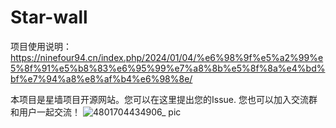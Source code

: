# Star-wall
项目使用说明：https://ninefour94.cn/index.php/2024/01/04/%e6%98%9f%e5%a2%99%e5%8f%91%e5%b8%83%e6%95%99%e7%a8%8b%e5%8f%8a%e4%bd%bf%e7%94%a8%e8%af%b4%e6%98%8e/


本项目是星墙项目开源网站。您可以在这里提出您的Issue. 您也可以加入交流群和用户一起交流！
![4801704434906_ pic](https://github.com/Michaelwucoc/Star-wall/assets/110759450/04d80393-f798-41eb-b580-489db2a398de)
